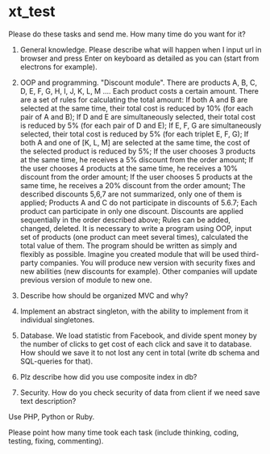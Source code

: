 # xt_test
Please do these tasks and send me. How many time do you want for it?

1. General knowledge. Please describe what will happen when I input url in browser and press Enter on keyboard  as detailed as you can (start from electrons for example).

2. OOP and programming. "Discount module". There are products A, B, C, D, E, F, G, H, I, J, K, L, M .... Each product costs a certain amount.
There are a set of rules for calculating the total amount:
If both A and B are selected at the same time, their total cost is reduced by 10% (for each pair of A and B);
If D and E are simultaneously selected, their total cost is reduced by 5% (for each pair of D and E);
If E, F, G are simultaneously selected, their total cost is reduced by 5% (for each triplet E, F, G);
If both A and one of [K, L, M] are selected at the same time, the cost of the selected product is reduced by 5%;
If the user chooses 3 products at the same time, he receives a 5% discount from the order amount;
If the user chooses 4 products at the same time, he receives a 10% discount from the order amount;
If the user chooses 5 products at the same time, he receives a 20% discount from the order amount;
The described discounts 5,6,7 are not summarized, only one of them is applied;
Products A and C do not participate in discounts of 5.6.7;
Each product can participate in only one discount. Discounts are applied sequentially in the order described above;
Rules can be added, changed, deleted.
It is necessary to write a program using OOP, input set of products (one product can meet several times), calculated the total value of them.
The program should be written as simply and flexibly as possible.
Imagine you created module that will be used third-party companies. You will produce new version with security fixes and new abilities (new discounts for example). Other companies will update previous version of module to new one.

3. Describe how should be organized MVC and why?

4. Implement an abstract singleton, with the ability to implement from it individual singletones.

5. Database. We load statistic from Facebook, and divide spent money by the number of clicks to get cost of each click and save it to database. How should we save it to not lost any cent in total (write db schema and SQL-queries for that).

6. Plz describe how did you use composite index in db?

7. Security. How do you check security of data from client if we need save text description?

Use PHP, Python or Ruby.

Please point how many time took each task (include thinking, coding, testing, fixing, commenting).
